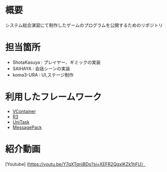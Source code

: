 # 概要

システム総合演習にて制作したゲームのプログラムを公開するためのリポジトリ

# 担当箇所

* ShotaKasuya : プレイヤー、ギミックの実装
* SAIHAYA     : 会話シーンの実装
* koma3-URA   : UI,ステージ制作

# 利用したフレームワーク

* [VContainer](https://vcontainer.hadashikick.jp/ja/)
* [R3](https://github.com/Cysharp/R3)
* [UniTask](https://github.com/Cysharp/UniTask)
* [MessagePack](https://msgpack.org/ja.html)
# 紹介動画
[Youtube] (https://youtu.be/Y7qXTqniBDo?si=XEFR2QgxlKZk1hFU）
